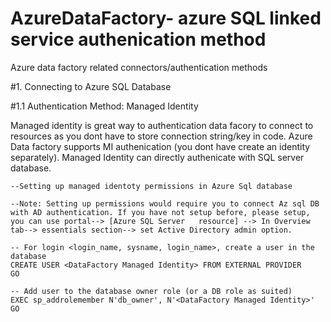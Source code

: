 # AzureDataFactory- azure SQL linked service authenication method
Azure data factory related connectors/authentication methods

#1. Connecting to Azure SQL Database

#1.1 Authentication Method: Managed Identity

Managed identity is great way to authentication data facory to connect to resources as you dont have to store connection string/key in code. Azure Data factory supports MI authenication (you dont have create an identity separately). Managed Identity can directly authenicate with SQL server database.
    
    --Setting up managed identoty permissions in Azure Sql database
    
    --Note: Setting up permissions would require you to connect Az sql DB with AD authentication. If you have not setup before, please setup, you can use portal--> [Azure SQL Server   resource] --> In Overview tab--> essentials section--> set Active Directory admin option.
    
    -- For login <login_name, sysname, login_name>, create a user in the database
    CREATE USER <DataFactory Managed Identity> FROM EXTERNAL PROVIDER
    GO

    -- Add user to the database owner role (or a DB role as suited)
    EXEC sp_addrolemember N'db_owner', N'<DataFactory Managed Identity>'
    GO
